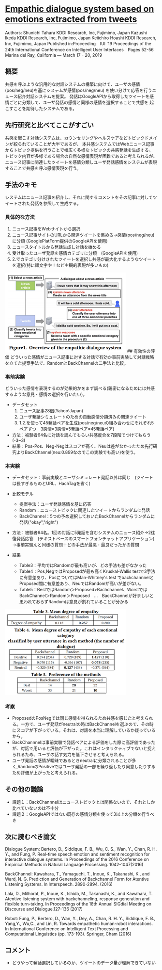 # [Empathic dialogue system based on emotions extracted from tweets](https://dl.acm.org/citation.cfm?id=3302281)
Authors:	Shunichi Tahara	KDDI Research, Inc, Fujimimo, Japan
Kazushi Ikeda	KDDI Research, Inc, Fujimimo, Japan
Keiichiro Hoashi	KDDI Research, Inc, Fujimimo, Japan
Published in:Proceeding　IUI '19 Proceedings of the 24th International Conference on Intelligent User Interfaces　Pages 52-56 
Marina del Ray, California — March 17 - 20, 2019 

## 概要
共感を呼ぶような汎用的な対話システムの構築に向けて、ユーザの感情(pos/neg/neu)を基にシステムが感情(pos/neg/neu)
を使い分けて応答を行うニュース紹介対話システムを提案。
発話はGoogleAPIから取得したツイートを感情ごとに分類して、ユーザ発話の感情と同様の感情を選択することで共感を
起こすことを期待したシステムである。

## 先行研究と比べてここがすごい
共感を起こす対話システムは、カウンセリングやヘルスケアなどトピックドメインが絞られていることが大半であるが、
本共感システムではWebニュース記事からトピック提供を行うことで幅広く多様なトピックの共感発話を生成する。
トピック内容が多様である場合の自然な感情表現が困難であると考えられるが、
ニュース記事に関連したツイートを感情分類しユーザ発話感情をシステムが表現することで共感を呼ぶ感情表現を行う。

## 手法のキモ
システムはニュース記事を紹介し、それに関するコメントをその記事に対してツイートされた発話を参照して生成する。

### 具体的な方法
1. ニュース記事をWebサイトから選択
2. ニュース記事サイトのURLから関連ツイートを集める->感情(pos/neg/neu)に分類 (GooglePlatForm提供のGoogleAPIを使用)
3. ニュースタイトルから発話生成し対話を始める
4. 受け取ったユーザ発話を感情カテゴリに分類　(GoogleAPIを使用)
5. 2.でカテゴリ分けされたツイートを選択し共感が最大化するようなツイートを選択(特に顔文字や！など主観的表現が多いもの)
<img src="https://github.com/AsaiSara/Scholar/blob/picture/EmotionalSystem/DialogueSystem/Empathic_Dialogue_System_system.png"  width="400px">
## 有効性の評価
どういった感情がニュース記事に対する対話で有効か事前実験して対話戦略を立てた提案手法で、RandomとBackChannelの二手法と比較。

### 事前実験
どういった感情を表現するのが効果的かをまず調べる(親密になるためには共感するような意見・感情の選択を行いたい)。
* データセット
  1. ニュース記事28個(Yahoo!Japan)
  2. ユーザ発話シミュレートのための自動感情分類済みの関連ツイート
  3. 1.2.を使って45発話ペアを生成(pos/neg/neuの組み合わせにそれぞれ5ペアずつ　3感情×3感情×5発話ペア=45発話ペア)
* 方法：被験者64名に対話を読んでもらい共感度合を7段階でつけてもらう(-3~3)
* 結果：Pos-Pos、Neg-Negはスコアが高く、Neuは差がなかったため先行研究よりBackChannel(neu:0.899なのでこの実験でも高い)を使う。

### 本実験
* データセット：事前実験とユーザシミュレート発話以外は同じ　(ツイートは長すぎるものとURL、HachTagを省く)
* 比較モデル
  * 提案手法：ユーザ発話感情を基に応答
  * Random：ニューストピックに関連したツイートからランダムに発話
  * BackChannel：5つの予め選択しておいたBackChannelからランダムに発話("okay","right")
* 方法：被験者64名。1回の対話に5発話を含むシステムのニュース紹介->2往復発話応答　(テキストベースのスマートフォンチャットアプリケーション)
->事前実験んと同様の質問＋どの手法が最悪・最良だったかの質問
  
* 結果
  * Table3：平均ではRandomが最も高いが、どの手法も差がなかった
  * Table4：Pos,NegではProposedが最も高くKruskal-Wallis testで3手法に有意差あり、PosについてはMan-Whitney's test でbackchannnelとProposed間に有意差あり、NeuではRandomが高いが差がない。
  * Table5：BestではRandom＞Proposed>Bachchannel、WorstではBackChannel＞Random＞Proposed　…　BackChannelが好ましいと思われておらずRandomは意見が割れていることが分かる
<img src="https://github.com/AsaiSara/Scholar/blob/picture/EmotionalSystem/DialogueSystem/Empathic_Dialogue_System_eval1.png"  width="400px">

### 考察
* ProposedのPosNegでは同じ感情を得られるため共感を感じたと考えられる。一方で、ユーザ発話がneutralの時はBackChannelを選ぶので、その時にスコアが下がっている。それは、対話を本当に理解しているか疑っているから。
* BackChannnelは事前実験で発話ペアによる評価をした際に高評価であったが、対話で用いると評価が下がった。これはインタラクティブでないと捉えられるため、ユーザの話す気力を低下させると考えられる。
* ユーザ発話の感情が曖昧であるときneutralに分類されることが多く,RandomのPositiveではユーザ発話の一部を繰り返したり同意したりするため評価が上がったと考えられる。

## その他の議論
* 課題１：BackChannnelはニューストピックとは関係ないので、それとしか比べていないのは不十分
* 課題２：GoogleAPIではない既存の感情分類を使って3以上の分類を行うべき

## 次に読むべき論文
Dialogue System:
Bertero, D., Siddique, F. B., Wu, C. S., Wan, Y., Chan, R. H. Y., and Fung, P.
Real-time speech emotion and sentiment recognition for interactive dialogue
systems. In Proceedings of the 2016 Conference on Empirical Methods in
Natural Language Processing. 1042-1047(2016)


BackChannel:
Kawahara, T., Yamaguchi, T., Inoue, K., Takanashi, K., and Ward, N. G.
Prediction and Generation of Backchannel Form for Atentive Listening
Systems. In Interspeech. 2890-2894. (2016)

Lala, D., Milhorat, P., Inoue, K., Ishida, M., Takanashi, K., and Kawahara, T.
Atentive listening system with backchanneling, response generation and
flexible turn-taking. In Proceedings of the 18th Annual SIGdial Meeting on
Discourse and Dialogue.127-136 (2017)

Robot:
Fung, P., Bertero, D., Wan, Y., Dey, A., Chan, R. H. Y., Siddique, F. B., Yang,Y.,
Wu,C., and Lin, R. Towards empathetic human-robot interactions. In
International Conference on Intelligent Text Processing and Computational
Linguistics (pp. 173-193). Springer, Cham (2016)



## コメント
* どうやって発話選択しているのか、ツイートのデータ量が理解できていない
